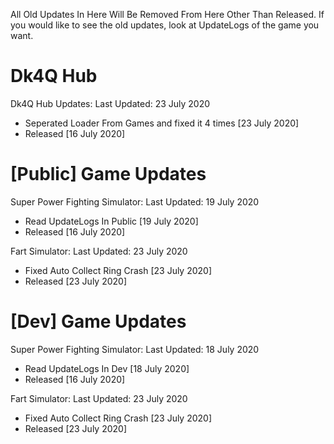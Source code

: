 All Old Updates In Here Will Be Removed From Here Other Than Released. If you would like to see the old updates, look at UpdateLogs of the game you want.

# Dk4Q Hub
Dk4Q Hub Updates:
Last Updated: 23 July 2020
- Seperated Loader From Games and fixed it 4 times [23 July 2020]
- Released [16 July 2020]

# [Public] Game Updates

Super Power Fighting Simulator:
Last Updated: 19 July 2020
- Read UpdateLogs In Public [19 July 2020]
- Released [16 July 2020]

Fart Simulator:
Last Updated: 23 July 2020
- Fixed Auto Collect Ring Crash [23 July 2020]
- Released [23 July 2020]

# [Dev] Game Updates

Super Power Fighting Simulator:
Last Updated: 18 July 2020
- Read UpdateLogs In Dev [18 July 2020]
- Released [16 July 2020]

Fart Simulator:
Last Updated: 23 July 2020
- Fixed Auto Collect Ring Crash [23 July 2020]
- Released [23 July 2020]